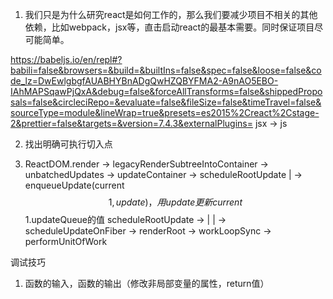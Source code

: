 1. 我们只是为什么研究react是如何工作的，那么我们要减少项目不相关的其他依赖，比如webpack，jsx等，直击启动react的最基本需要。同时保证项目尽可能简单。

https://babeljs.io/en/repl#?babili=false&browsers=&build=&builtIns=false&spec=false&loose=false&code_lz=DwEwlgbgfAUABHYBnADgQwHZQBYFMA2-A9nAO5EBO-IAhMAPSqawPjQxA&debug=false&forceAllTransforms=false&shippedProposals=false&circleciRepo=&evaluate=false&fileSize=false&timeTravel=false&sourceType=module&lineWrap=true&presets=es2015%2Creact%2Cstage-2&prettier=false&targets=&version=7.4.3&externalPlugins=
jsx -> js

2. 找出明确可执行切入点

3. ReactDOM.render -> legacyRenderSubtreeIntoContainer -> unbatchedUpdates -> updateContainer -> scheduleRootUpdate
                        | -> enqueueUpdate(current$$1, update)，用update更新current$$1.updateQueue的值
scheduleRootUpdate ->   |
                        | -> scheduleUpdateOnFiber -> renderRoot -> workLoopSync -> performUnitOfWork

调试技巧
1. 函数的输入，函数的输出（修改非局部变量的属性，return值）

